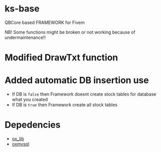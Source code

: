 # ks-base
QBCore based FRAMEWORK for Fivem

NB! Some functions might be broken or not working because of undermaintenance!!


# Modified DrawTxt function

# Added automatic DB insertion use

* If DB is `false` then Framework doesnt create  stock tables for database what you created
* If DB is `true` then Framework create all stock tables


# Depedencies

* [ox_lib](https://github.com/overextended/ox_lib)
* [oxmysql](https://github.com/overextended/oxmysql)


